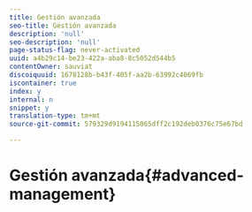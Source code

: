 ```yaml
---
title: Gestión avanzada
seo-title: Gestión avanzada
description: 'null'
seo-description: 'null'
page-status-flag: never-activated
uuid: a4b29c14-be23-422a-aba8-8c5052d544b5
contentOwner: sauviat
discoiquuid: 1678128b-b43f-405f-aa2b-63992c4069fb
iscontainer: true
index: y
internal: n
snippet: y
translation-type: tm+mt
source-git-commit: 579329d9194115065dff2c192deb0376c75e67bd

---
```



# Gestión avanzada{#advanced-management}

